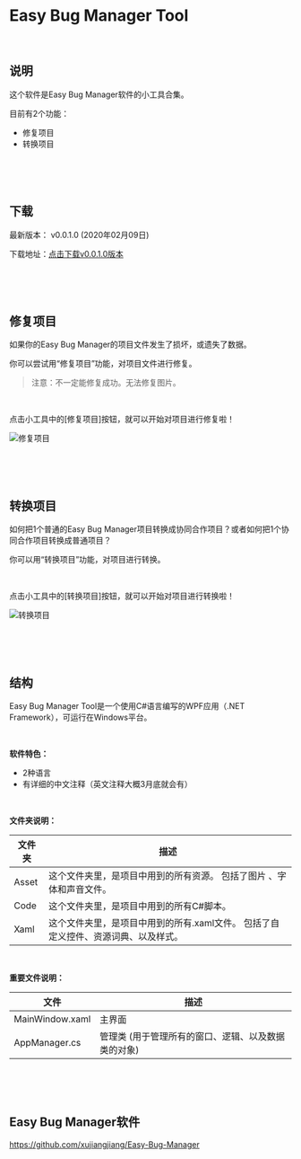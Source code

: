 # Easy Bug Manager Tool

<br/>

## 说明

这个软件是Easy Bug Manager软件的小工具合集。

目前有2个功能：

- 修复项目
- 转换项目

<br/>

<br/>

<br/>

## 下载

最新版本： v0.0.1.0 (2020年02月09日)

下载地址：[点击下载v0.0.1.0版本](https://github.com/xujiangjiang/Easy-Bug-Manager-Tool/releases/download/v0.0.1.0/Easy.Bug.Manager.Tool.v0.0.1.0.zip)

<br/>

<br/>

<br/>

## 修复项目

如果你的Easy Bug Manager的项目文件发生了损坏，或遗失了数据。

你可以尝试用“修复项目”功能，对项目文件进行修复。

> 注意：不一定能修复成功。无法修复图片。

<br/>

点击小工具中的[修复项目]按钮，就可以开始对项目进行修复啦！

![修复项目](/Image/1.png)

<br/>

<br/>

<br/>

## 转换项目

如何把1个普通的Easy Bug Manager项目转换成协同合作项目？或者如何把1个协同合作项目转换成普通项目？

你可以用“转换项目”功能，对项目进行转换。

<br/>

点击小工具中的[转换项目]按钮，就可以开始对项目进行转换啦！

![转换项目](/Image/2.png)

<br/>

<br/>

<br/>

## 结构

Easy Bug Manager Tool是一个使用C#语言编写的WPF应用（.NET Framework），可运行在Windows平台。

<br/>

**软件特色：**

- 2种语言
- 有详细的中文注释（英文注释大概3月底就会有）

<br/>

**文件夹说明：**

| 文件夹 | 描述                                                         |
| ------ | ------------------------------------------------------------ |
| Asset  | 这个文件夹里，是项目中用到的所有资源。 包括了图片 、字体和声音文件。 |
| Code   | 这个文件夹里，是项目中用到的所有C#脚本。                     |
| Xaml   | 这个文件夹里，是项目中用到的所有.xaml文件。 包括了自定义控件、资源词典、以及样式。 |

<br/>

**重要文件说明：**

| 文件            | 描述                                                |
| --------------- | --------------------------------------------------- |
| MainWindow.xaml | 主界面                                              |
| AppManager.cs   | 管理类 (用于管理所有的窗口、逻辑、以及数据类的对象) |

<br/>

<br/>

<br/>

## Easy Bug Manager软件

https://github.com/xujiangjiang/Easy-Bug-Manager